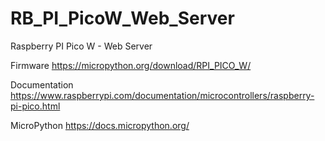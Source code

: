 # RB_PI_PicoW_Web_Server

Raspberry PI Pico W - Web Server


Firmware
https://micropython.org/download/RPI_PICO_W/

Documentation
https://www.raspberrypi.com/documentation/microcontrollers/raspberry-pi-pico.html

MicroPython
https://docs.micropython.org/
